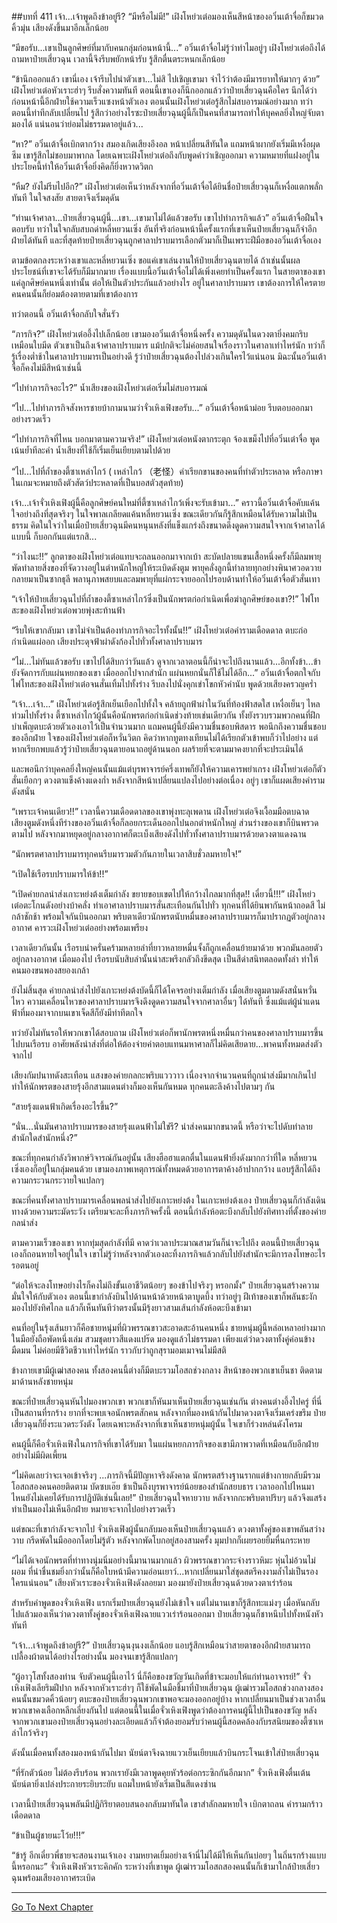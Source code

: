 ##บทที่ 411 เจ้า...เจ้าพูดถึงข้าอยู่รึ?
“มีหรือไม่มี!” เฝิงโหย่วเต๋อมองเห็นสีหน้าของอวิ๋นเต้าจื่อก็ขมวดคิ้วมุ่น เสียงดังขึ้นมาอีกเล็กน้อย

“มีขอรับ...เขาเป็นลูกศิษย์ที่มากับคนกลุ่มก่อนหน้านี้...” อวิ๋นเต้าจื่อไม่รู้ว่าทำไมอยู่ๆ เฝิงโหย่วเต๋อถึงได้ถามหาป๋ายเสี่ยวฉุน เวลานี้จึงรีบพยักหน้ารับ รู้สึกตื่นตระหนกเล็กน้อย

“ข้านึกออกแล้ว เขานี่เอง เจ้ารีบไปนำตัวเขา...ไม่สิ ไปเชิญเขามา จำไว้ว่าต้องมีมารยาทให้มากๆ ด้วย” เฝิงโหย่วเต๋อหัวเราะฮ่าๆ รีบสั่งความทันที ตอนนี้เขาเองก็นึกออกแล้วว่าป๋ายเสี่ยวฉุนคือใคร นึกได้ว่าก่อนหน้านี้อีกฝ่ายใช้ความเร็วแซงหน้าตัวเอง ตอนนั้นเฝิงโหย่วเต๋อรู้สึกไม่สบอารมณ์อย่างมาก ทว่าตอนนี้ท่าทีกลับเปลี่ยนไป รู้สึกว่าอย่างไรซะป๋ายเสี่ยวฉุนผู้นี้ก็เป็นคนที่สามารถทำให้บุคคลยิ่งใหญ่จับตามองได้ แน่นอนว่าย่อมไม่ธรรมดาอยู่แล้ว...

“หา?” อวิ๋นเต้าจื่อเบิกตากว้าง สมองเกิดเสียงอึงอล หน้าเปลี่ยนสีทันใด แถมหน้าผากยังเริ่มมีเหงื่อผุดซึม เขารู้สึกไม่ชอบมาพากล โดยเฉพาะเฝิงโหย่วเต๋อถึงกับพูดคำว่าเชิญออกมา ความหมายที่แฝงอยู่ในประโยคนี้ทำให้อวิ๋นเต้าจื่อยิ่งคิดก็ยิ่งหวาดวิตก

“หืม? ยังไม่รีบไปอีก?” เฝิงโหย่วเต๋อเห็นว่าหลังจากที่อวิ๋นเต้าจื่อได้ยินชื่อป๋ายเสี่ยวฉุนก็เหงื่อแตกพลั่กทันที ในใจสงสัย สายตาจึงเริ่มดุดัน

“ท่านเจ้าศาลา...ป๋ายเสี่ยวฉุนผู้นี้...เขา...เขามาไม่ได้แล้วขอรับ เขาไปทำภารกิจแล้ว” อวิ๋นเต้าจื่อฝืนใจตอบรับ ทว่าในใจกลับสบถด่าหลี่หยวนเซิ่ง อันที่จริงก่อนหน้านี้ครั้งแรกที่เขาเห็นป๋ายเสี่ยวฉุนก็จำอีกฝ่ายได้ทันที และที่สุดท้ายป๋ายเสี่ยวฉุนถูกศาลาปราบมารเลือกตัวมาก็เป็นเพราะฝีมือของอวิ๋นเต้าจื่อเอง

ตามข้อตกลงระหว่างเขาและหลี่หยวนเซิ่ง ขอแค่เขาเล่นงานให้ป๋ายเสี่ยวฉุนตายได้ ถ้าเช่นนั้นผลประโยชน์ที่เขาจะได้รับก็มีมากมาย เรื่องแบบนี้อวิ๋นเต้าจื่อไม่ได้เพิ่งเคยทำเป็นครั้งแรก ในสายตาของเขา แค่ลูกศิษย์คนหนึ่งเท่านั้น ต่อให้เป็นตัวประกันแล้วอย่างไร อยู่ในศาลาปราบมาร เขาต้องการให้ใครตาย คนคนนั้นก็ย่อมต้องตายตามที่เขาต้องการ

ทว่าตอนนี้ อวิ๋นเต้าจื่อกลับใจสั่นรัว

“ภารกิจ?” เฝิงโหย่วเต๋ออึ้งไปเล็กน้อย เขามองอวิ๋นเต้าจื่อหนึ่งครั้ง ความดุดันในดวงตายิ่งคมกริบเหมือนใบมีด ตัวเขาเป็นถึงเจ้าศาลาปราบมาร แม้ปกติจะไม่ค่อยสนใจเรื่องราวในศาลาเท่าไหร่นัก ทว่าก็รู้เรื่องต่ำช้าในศาลาปราบมารเป็นอย่างดี รู้ว่าป๋ายเสี่ยวฉุนต้องไปล่วงเกินใครไว้แน่นอน มิฉะนั้นอวิ๋นเต้าจื่อก็คงไม่มีสีหน้าเช่นนี้

“ไปทำภารกิจอะไร?” น้ำเสียงของเฝิงโหย่วเต๋อเริ่มไม่สบอารมณ์

“ไป...ไปทำภารกิจสังหารชายบ้ากามนามว่าจั่วเหิงเฟิงขอรับ...” อวิ๋นเต้าจื่อหน้าม่อย รีบตอบออกมาอย่างรวดเร็ว

“ไปทำภารกิจที่ไหน บอกมาตามความจริง!” เฝิงโหย่วเต๋อหนังตากระตุก จ้องเขม็งไปที่อวิ๋นเต๋าจื่อ พูดเน้นย้ำทีละคำ น้ำเสียงที่ใช้ก็เริ่มเย็นเยียบตามไปด้วย

“ไป...ไปที่ถ้ำของตี้ซาเหล่าไกว้ ( เหล่าไกว้ （老怪）คำเรียกขานของคนที่ทำตัวประหลาด หรือภาษาในเกมจะหมายถึงตัวสัตว์ประหลาดที่เป็นบอสตัวสุดท้าย)

เจ้า...เจ้าจั่วเหิงเฟิงผู้นี้คือลูกศิษย์คนใหม่ที่ตี้ซาเหล่าไกว้เพิ่งจะรับเข้ามา...” คราวนี้อวิ๋นเต้าจื่อคับแค้นใจอย่างถึงที่สุดจริงๆ ในใจพาลเกลียดแค้นหลี่หยวนเซิ่ง ขณะเดียวกันก็รู้สึกเหมือนได้รับความไม่เป็นธรรม คิดในใจว่าในเมื่อป๋ายเสี่ยวฉุนมีคนหนุนหลังที่แข็งแกร่งถึงขนาดดึงดูดความสนใจจากเจ้าศาลาได้แบบนี้ ก็บอกกันแต่แรกสิ...

“ว่าไงนะ!!” ลูกตาของเฝิงโหย่วเต๋อแทบจะถลนออกมาจากเบ้า สะบัดปลายแขนเสื้อหนึ่งครั้งก็มีลมพายุพัดทำลายสิ่งของที่จัดวางอยู่ในตำหนักใหญ่ให้ระเบิดดังตูม พายุคลั่งลูกนี้ทำลายทุกอย่างพินาศวอดวายกลายมาเป็นซากธุลี พลานุภาพสยบและลมพายุที่แผ่กระจายออกไปรอบด้านทำให้อวิ๋นเต้าจื่อตัวสั่นเทา

“เจ้าให้ป๋ายเสี่ยวฉุนไปที่ถ้ำของตี้ซาเหล่าไกว้ซึ่งเป็นนักพรตก่อกำเนิดเพื่อฆ่าลูกศิษย์ของเขา?!” ไฟโทสะของเฝิงโหย่วเต๋อพวยพุ่งสะท้านฟ้า

“รีบให้เขากลับมา เขาไม่จำเป็นต้องทำภารกิจอะไรทั้งนั้น!!” เฝิงโหย่วเต๋อคำรามเดือดดาล ตบะก่อกำเนิดแผ่ออก เสียงประดุจฟ้าผ่าดังก้องไปทั่วทั้งศาลาปราบมาร

“ไม่...ไม่ทันแล้วขอรับ เขาไปได้สิบกว่าวันแล้ว ดูจากเวลาตอนนี้ก็น่าจะไปถึงนานแล้ว...อีกทั้งข้า...ข้ายังจัดการกับแผ่นหยกของเขา เมื่อออกไปจากสำนัก แผ่นหยกนั่นก็ใช้ไม่ได้อีก...” อวิ๋นเต้าจื่อตกใจกับไฟโทสะของเฝิงโหย่วเต๋อจนสั่นเทิ้มไปทั้งร่าง รีบลงไปนั่งคุกเข่าโขกหัวคำนับ พูดด้วยเสียงครวญคร่ำ

“เจ้า...เจ้า...” เฝิงโหย่วเต๋อรู้สึกเย็นเยือกไปทั้งใจ คล้ายถูกฟ้าผ่าในวันที่ท้องฟ้าสดใส เหงื่อเย็นๆ ไหลท่วมไปทั้งร่าง ตี้ซาเหล่าไกว้ผู้นั้นคือนักพรตก่อกำเนิดช่วงท้ายเช่นเดียวกัน ทั้งยังรวบรวมพวกคนที่ฝึกบำเพ็ญตบะด้วยตัวเองเอาไว้เป็นจำนวนมาก แถมคนผู้นี้ยังมีความชื่นชอบพิสดาร พอนึกถึงความชื่นชอบของอีกฝ่าย ใจของเฝิงโหย่วเต๋อก็หวั่นวิตก คิดว่าหากทูตทงเทียนไม่ได้เรียกตัวเข้าพบก็ว่าไปอย่าง แต่หากเรียกพบแล้วรู้ว่าป๋ายเสี่ยวฉุนตายอนาถอยู่ด้านนอก ผลร้ายที่จะตามมาคงยากที่จะประเมินได้

และพอนึกว่าบุคคลยิ่งใหญ่คนนั้นแม้แต่บุรพาจารย์ครึ่งเทพก็ยังให้ความเคารพยำเกรง เฝิงโหย่วเต๋อก็ตัวสั่นเยือกๆ ดวงตาแข็งค้างแดงก่ำ หลังจากสีหน้าเปลี่ยนแปลงไปอย่างต่อเนื่อง อยู่ๆ เขาก็แผดเสียงคำรามดังสนั่น

“เพราะเจ้าคนเดียว!!” เวลานี้ความเดือดดาลของเขาพุ่งทะลุเพดาน เฝิงโหย่วเต๋อจึงเงื้อมมือตบฉาด เสียงตูมดังหนึ่งทีร่างของอวิ๋นเต้าจื่อก็ลอยกระเด็นออกไปนอกตำหนักใหญ่ ส่วนร่างของเขาก็บินพรวดตามไป หลังจากมาหยุดอยู่กลางอากาศก็ตะเบ็งเสียงดังไปทั่วทั้งศาลาปราบมารด้วยดวงตาแดงฉาน

“นักพรตศาลาปราบมารทุกคนรีบมารวมตัวกันภายในเวลาสิบชั่วลมหายใจ!”

“เปิดใช้เรือรบปราบมารให้ข้า!!”

“เปิดค่ายกลนำส่งเกาะหย่งต้งเต็มกำลัง ขยายขอบเขตไปให้กว้างไกลมากที่สุด!! เดี๋ยวนี้!!!” เฝิงโหย่วเต๋อตะโกนดังอย่างบ้าคลั่ง ทำเอาศาลาปราบมารสั่นสะเทือนกันไปทั่ว ทุกคนที่ได้ยินพากันหน้าถอดสี ไม่กล้าชักช้า พร้อมใจกันบินออกมา พริบตาเดียวนักพรตนับหมื่นของศาลาปราบมารก็มาปรากฏตัวอยู่กลางอากาศ คารวะเฝิงโหย่วเต๋ออย่างพร้อมเพรียง

เวลาเดียวกันนั้น เรือรบน่าครั่นคร้ามหลายลำที่ยาวหลายหมื่นจั้งก็ถูกเคลื่อนย้ายมาด้วย พวกมันลอยตัวอยู่กลางอากาศ เมื่อมองไป เรือรบนับสิบลำนั้นน่าสะพรึงกลัวถึงขีดสุด เป็นสีดำสนิทตลอดทั้งลำ ทำให้คนมองขนพองสยองเกล้า

ยังไม่สิ้นสุด ค่ายกลนำส่งไปยังเกาะหย่งต้งบัดนี้ก็ได้โคจรอย่างเต็มกำลัง เมื่อเสียงตูมตามดังสนั่นหวั่นไหว ความเคลื่อนไหวของศาลาปราบมารจึงดึงดูดความสนใจจากศาลาอื่นๆ ได้ทันที ซึ่งแม้แต่ผู้นำแดนฟ้าที่มองมาจากบนเขาเจ็ดสีก็ยังมีท่าทีตกใจ

ทว่ายังไม่ทันรอให้พวกเขาได้สอบถาม เฝิงโหย่วเต๋อก็พานักพรตหนึ่งหมื่นกว่าคนของศาลาปราบมารขึ้นไปบนเรือรบ อาศัยพลังนำส่งที่ต่อให้ต้องจ่ายค่าตอบแทนมหาศาลก็ไม่คิดเสียดาย...พาคนทั้งหมดส่งตัวจากไป

เสียงกัมปนาทดังสะเทือน แสงของค่ายกลกะพริบแวววาว เนื่องจากจำนวนคนที่ถูกนำส่งมีมากเกินไป ทำให้นักพรตของสายรุ้งอีกสามแดนต่างก็มองเห็นกันหมด ทุกคนตะลึงค้างไปตามๆ กัน

“สายรุ้งแดนฟ้าเกิดเรื่องอะไรขึ้น?”

“นั่น...นั่นมันศาลาปราบมารของสายรุ้งแดนฟ้าไม่ใช่รึ? นำส่งคนมากขนาดนี้ หรือว่าจะไปดับทำลายสำนักใดสำนักหนึ่ง?”

ขณะที่ทุกคนกำลังวิพากษ์วิจารณ์กันอยู่นั้น เสียงฮือฮาแตกตื่นในแดนฟ้ายิ่งดังมากกว่าที่ใด หลี่หยวนเซิ่งเองก็อยู่ในกลุ่มคนด้วย เขามองภาพเหตุการณ์ทั้งหมดด้วยอาการตาค้างอ้าปากกว้าง แอบรู้สึกได้ถึงความกระวนกระวายใจแปลกๆ

ขณะที่คนทั้งศาลาปราบมารเคลื่อนพลนำส่งไปยังเกาะหย่งต้ง ในเกาะหย่งต้งเอง ป๋ายเสี่ยวฉุนก็กำลังเดินทางด้วยความระมัดระวัง เตรียมจะละทิ้งภารกิจครั้งนี้ ตอนนี้กำลังห้อตะบึงกลับไปยังทิศทางที่ตั้งของค่ายกลนำส่ง

ตามความเร็วของเขา หากทุ่มสุดกำลังที่มี คาดว่าเวลาประมาณสามวันก็น่าจะไปถึง ตอนนี้ป๋ายเสี่ยวฉุนเองก็ถอนหายใจอยู่ในใจ เขาไม่รู้ว่าหลังจากตัวเองละทิ้งภารกิจแล้วกลับไปยังสำนักจะมีการลงโทษอะไรรอตนอยู่

“ต่อให้จะลงโทษอย่างไรก็คงไม่ถึงขั้นเอาชีวิตน้อยๆ ของข้าไปจริงๆ หรอกมั้ง” ป๋ายเสี่ยวฉุนสร้างความมั่นใจให้กับตัวเอง ตอนนี้เขากำลังบินไปด้านหน้าด้วยหน้าตาบูดบึ้ง ทว่าอยู่ๆ ฝีเท้าของเขาก็พลันชะงัก มองไปยังทิศไกล แล้วก็เห็นทันทีว่าตรงนั้นมีรุ้งยาวสามเส้นกำลังห้อตะบึงเข้ามา

คนที่อยู่ในรุ้งเส้นยาวก็คือชายหนุ่มที่ผิวพรรณขาวสะอาดสะอ้านคนหนึ่ง ชายหนุ่มผู้นี้หล่อเหลาอย่างมาก ในมือยังถือพัดหนึ่งเล่ม สวมชุดยาวสีแดงแปร๊ด มองดูแล้วไม่ธรรมดา เพียงแต่ว่าดวงตาทั้งคู่ค่อนข้างมืดมน ไม่ค่อยมีชีวิตชีวาเท่าไหร่นัก ราวกับว่าถูกสุรามอมเมาจนไม่มีสติ

ข้างกายเขามีผู้เฒ่าสองคน ทั้งสองคนนี้ต่างก็มีตบะรวมโอสถช่วงกลาง สีหน้าของพวกเขาเย็นชา ติดตามมาด้านหลังชายหนุ่ม

ขณะที่ป๋ายเสี่ยวฉุนหันไปมองพวกเขา พวกเขาก็หันมาเห็นป๋ายเสี่ยวฉุนเช่นกัน ต่างคนต่างอึ้งไปครู่ ที่นี่เป็นสถานที่รกร้าง ยากที่จะพบเจอนักพรตสักคน หลังจากที่มองหน้ากันไปมาดวงตาจึงเริ่มเคร่งขรึม ป๋ายเสี่ยวฉุนก็ยิ่งระแวดระวังตัง โดยเฉพาะหลังจากที่เขาเห็นชายหนุ่มผู้นั้น ใจเขาก็ร่วงหล่นดังโครม

คนผู้นี้ก็คือจั่วเหิงเฟิงในภารกิจที่เขาได้รับมา ในแผ่นหยกภารกิจของเขามีภาพวาดที่เหมือนกับอีกฝ่ายอย่างไม่มีผิดเพี้ยน

“ไม่คิดเลยว่าจะเจอเข้าจริงๆ ...ภารกิจนี้มีปัญหาจริงดังคาด นักพรตสร้างฐานรากแต่ข้างกายกลับมีรวมโอสถสองคนคอยติดตาม บัดซบเอ๊ย ข้าเป็นถึงบุรพาจารย์น้อยของสำนักสยบธาร เวลาออกไปไหนมาไหนยังไม่เคยได้รับการปฏิบัติเช่นนี้เลย!” ป๋ายเสี่ยวฉุนใจหายวาบ หลังจากกะพริบตาปริบๆ แล้วจึงแสร้งทำเป็นมองไม่เห็นอีกฝ่าย หมายจะจากไปอย่างรวดเร็ว

แต่ขณะที่เขากำลังจะจากไป จั่วเหิงเฟิงผู้นั้นกลับมองเห็นป๋ายเสี่ยวฉุนแล้ว ดวงตาทั้งคู่ของเขาพลันสว่างวาบ กรีดพัดในมือออกโดยไม่รู้ตัว หลังจากพัดโบกอยู่สองสามครั้ง มุมปากก็เผยรอยยิ้มหื่นกระหาย

“ไม่ได้เจอนักพรตที่ท่าทางนุ่มนิ่มอย่างนี้มานานมากแล้ว ผิวพรรณขาวกระจ่างราวหิมะ หุ่นไม่อ้วนไม่ผอม ที่น่าชื่นชมยิ่งกว่านั้นก็คือใบหน้ามีความอ่อนเยาว์...หากเปลี่ยนมาใส่ชุดสตรีคงงามล้ำไม่เป็นรองใครแน่นอน” เสียงหัวเราะของจั่วเหิงเฟิงดังลอยมา มองมายังป๋ายเสี่ยวฉุนด้วยดวงตาเร่าร้อน

สำหรับคำพูดของจั่วเหิงเฟิง แรกเริ่มป๋ายเสี่ยวฉุนยังไม่เข้าใจ แต่ไม่นานเขาก็รู้สึกทะแม่งๆ เมื่อหันกลับไปแล้วมองเห็นว่าดวงตาทั้งคู่ของจั่วเหิงเฟิงฉายแววเร่าร้อนออกมา ป๋ายเสี่ยวฉุนก็ชาหนึบไปทั้งหนังหัวทันที

“เจ้า...เจ้าพูดถึงข้าอยู่รึ?” ป๋ายเสี่ยวฉุนงุนงงเล็กน้อย แอบรู้สึกเหมือนว่าสายตาของอีกฝ่ายสามารถเปลื้องผ้าตนได้อย่างไรอย่างนั้น มองจนเขารู้สึกแปลกๆ

“ผู้อาวุโสทั้งสองท่าน จับตัวคนผู้นี้เอาไว้ นี่ก็คือของขวัญวันเกิดที่ข้าจะมอบให้แก่ท่านอาจารย์!” จั่วเหิงเฟิงเลียริมฝีปาก หลังจากหัวเราะฮ่าๆ ก็ใช้พัดในมือชี้มาที่ป๋ายเสี่ยวฉุน
ผู้เฒ่ารวมโอสถช่วงกลางสองคนนั้นขมวดคิ้วน้อยๆ ตบะของป๋ายเสี่ยวฉุนพวกเขาพอจะมองออกอยู่บ้าง หากเปลี่ยนมาเป็นช่วงเวลาอื่น พวกเขาคงเลือกหลีกเลี่ยงกันไป แต่ตอนนี้ในเมื่อจั่วเหิงเฟิงพูดว่าต้องการคนผู้นี้ไปเป็นของขวัญ หลังจากพวกเขามองป๋ายเสี่ยวฉุนอย่างละเอียดแล้วก็จำต้องยอมรับว่าคนผู้นี้สอดคล้องกับรสนิยมของตี้ซาเหล่าไกว้จริงๆ

ดังนั้นเมื่อคนทั้งสองมองหน้ากันไปมา นัยน์ตาจึงฉายแววเย็นเยียบแล้วบินกระโจนเข้าใส่ป๋ายเสี่ยวฉุน

“ที่รักตัวน้อย ไม่ต้องรีบร้อน พวกเรายังมีเวลาพูดคุยหัวร้อต่อกระซิกกันอีกมาก” จั่วเหิงเฟิงตื่นเต้น นัยน์ตายิ่งเปล่งประกายระยิบระยับ แถมใบหน้ายังเริ่มเป็นสีแดงซ่าน

เวลานี้ป๋ายเสี่ยวฉุนพลันมีปฏิกิริยาตอบสนองกลับมาทันใด เขาสำลักลมหายใจ เบิกตาถลน คำรามกร้าวเดือดดาล

“ข้าเป็นผู้ชายนะโว้ย!!!”

“ข้ารู้ อีกเดี๋ยวพี่ชายจะสอนงานเจ้าเอง งามหยาดเยิ้มอย่างเจ้านี่ไม่ได้มีให้เห็นกันบ่อยๆ ในถิ่นรกร้างแบบนี้หรอกนะ” จั่วเหิงเฟิงหัวเราะคิกคัก ระหว่างที่เขาพูด ผู้เฒ่ารวมโอสถสองคนนั้นก็เข้ามาใกล้ป๋ายเสี่ยวฉุนพร้อมเสียงอากาศระเบิด

------


[Go To Next Chapter]( ./34.md)